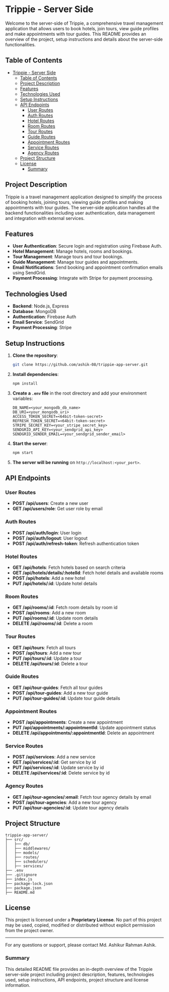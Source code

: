 # Trippie - Server Side

Welcome to the server-side of Trippie, a comprehensive travel management application that allows users to book hotels, join tours, view guide profiles and make appointments with tour guides. This README provides an overview of the project, setup instructions and details about the server-side functionalities.

## Table of Contents

- [Trippie - Server Side](#trippie---server-side)
  - [Table of Contents](#table-of-contents)
  - [Project Description](#project-description)
  - [Features](#features)
  - [Technologies Used](#technologies-used)
  - [Setup Instructions](#setup-instructions)
  - [API Endpoints](#api-endpoints)
    - [User Routes](#user-routes)
    - [Auth Routes](#auth-routes)
    - [Hotel Routes](#hotel-routes)
    - [Room Routes](#room-routes)
    - [Tour Routes](#tour-routes)
    - [Guide Routes](#guide-routes)
    - [Appointment Routes](#appointment-routes)
    - [Service Routes](#service-routes)
    - [Agency Routes](#agency-routes)
  - [Project Structure](#project-structure)
  - [License](#license)
    - [Summary](#summary)

## Project Description

Trippie is a travel management application designed to simplify the process of booking hotels, joining tours, viewing guide profiles and making appointments with tour guides. The server-side application handles all the backend functionalities including user authentication, data management and integration with external services.

## Features

- **User Authentication**: Secure login and registration using Firebase Auth.
- **Hotel Management**: Manage hotels, rooms and bookings.
- **Tour Management**: Manage tours and tour bookings.
- **Guide Management**: Manage tour guides and appointments.
- **Email Notifications**: Send booking and appointment confirmation emails using SendGrid.
- **Payment Processing**: Integrate with Stripe for payment processing.

## Technologies Used

- **Backend**: Node.js, Express
- **Database**: MongoDB
- **Authentication**: Firebase Auth
- **Email Service**: SendGrid
- **Payment Processing**: Stripe

## Setup Instructions

1. **Clone the repository**:

   ```bash
   git clone https://github.com/ashik-08/trippie-app-server.git
   ```

2. **Install dependencies**:

   ```bash
   npm install
   ```

3. **Create a `.env` file** in the root directory and add your environment variables:

   ```plaintext
   DB_NAME=<your_mongodb_db_name>
   DB_URI=<your_mongodb_uri>
   ACCESS_TOKEN_SECRET=<64bit-token-secret>
   REFRESH_TOKEN_SECRET=<64bit-token-secret>
   STRIPE_SECRET_KEY=<your_stripe_secret_key>
   SENDGRID_API_KEY=<your_sendgrid_api_key>
   SENDGRID_SENDER_EMAIL=<your_sendgrid_sender_email>
   ```

4. **Start the server**:

   ```bash
   npm start
   ```

5. **The server will be running** on `http://localhost:<your_port>`.

## API Endpoints

### User Routes

- **POST /api/users**: Create a new user
- **GET /api/users/role**: Get user role by email

### Auth Routes

- **POST /api/auth/login**: User login
- **POST /api/auth/logout**: User logout
- **POST /api/auth/refresh-token**: Refresh authentication token

### Hotel Routes

- **GET /api/hotels**: Fetch hotels based on search criteria
- **GET /api/hotels/details/:hotelId**: Fetch hotel details and available rooms
- **POST /api/hotels**: Add a new hotel
- **PUT /api/hotels/:id**: Update hotel details

### Room Routes

- **GET /api/rooms/:id**: Fetch room details by room id
- **POST /api/rooms**: Add a new room
- **PUT /api/rooms/:id**: Update room details
- **DELETE /api/rooms/:id**: Delete a room

### Tour Routes

- **GET /api/tours**: Fetch all tours
- **POST /api/tours**: Add a new tour
- **PUT /api/tours/:id**: Update a tour
- **DELETE /api/tours/:id**: Delete a tour

### Guide Routes

- **GET /api/tour-guides**: Fetch all tour guides
- **POST /api/tour-guides**: Add a new tour guide
- **PUT /api/tour-guides/:id**: Update tour guide details

### Appointment Routes

- **POST /api/appointments**: Create a new appointment
- **PUT /api/appointments/:appointmentId**: Update appointment status
- **DELETE /api/appointments/:appointmentId**: Delete an appointment

### Service Routes

- **POST /api/services**: Add a new service
- **GET /api/services/:id**: Get service by id
- **PUT /api/services/:id**: Update service by id
- **DELETE /api/services/:id**: Delete service by id

### Agency Routes

- **GET /api/tour-agencies/:email**: Fetch tour agency details by email
- **POST /api/tour-agencies**: Add a new tour agency
- **PUT /api/tour-agencies/:id**: Update tour agency details

## Project Structure

```plaintext
trippie-app-server/
├── src/
│   ├── db/
│   ├── middlewares/
│   ├── models/
│   ├── routes/
│   ├── schedulers/
│   ├── services/
├── .env
├── .gitignore
├── index.js
├── package-lock.json
├── package.json
├── README.md
```

## License

This project is licensed under a **Proprietary License**. No part of this project may be used, copied, modified or distributed without explicit permission from the project owner.

---

For any questions or support, please contact Md. Ashikur Rahman Ashik.

### Summary

This detailed README file provides an in-depth overview of the Trippie server-side project including project description, features, technologies used, setup instructions, API endpoints, project structure and license information.
